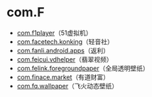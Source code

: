 # com.F

- [com.f1player](./com.f1player/readme.md)（51虚拟机）
- [com.facetech.konking](./com.facetech.konking/readme.md)（轻音社）
- [com.fanli.android.apps](./com.fanli.android.apps/readme.md)（返利）
- [com.feicui.vdhelper](./com.feicui.vdhelper/readme.md)（翡翠视频）
- [com.felink.foregroundpaper](./com.felink.foregroundpaper/readme.md)（全局透明壁纸）
- [com.finace.market](./com.finace.market/readme.md)（有道财富）
- [com.fq.wallpaper](./com.fq.wallpaper/readme.md)（飞火动态壁纸）
